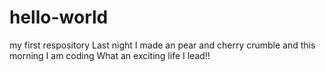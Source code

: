 # hello-world
my first respository
Last night I made an pear and cherry crumble and this morning I am coding
What an exciting life I lead!!
